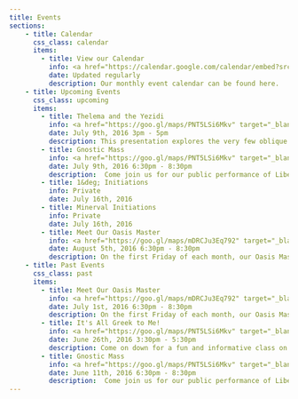 ```yaml
---
title: Events
sections:
    - title: Calendar
      css_class: calendar
      items:
        - title: View our Calendar
          info: <a href="https://calendar.google.com/calendar/embed?src=cruxansata.oto%40gmail.com&ctz=America/Denver" target="_blank">Google Calendar</a>
          date: Updated regularly
          description: Our monthly event calendar can be found here.
    - title: Upcoming Events
      css_class: upcoming
      items:
        - title: Thelema and the Yezidi
          info: <a href="https://goo.gl/maps/PNT5LSi6Mkv" target="_blank">Journeys for Conscious Living</a>
          date: July 9th, 2016 3pm - 5pm
          description: This presentation explores the very few oblique and weighty references Aleister Crowley made to the Yezidi and his claim that Thelema is in some way intimately connected with their ancient religion.</p><p>Beginning with the historical context of the reception of the Book of the Law, Crowley’s critical experiences in NYC circa 1918, and his association with the extraordinary and somewhat enigmatic Samuel Aiwaz Jacobs, we examine these weighty assertions. The main body of the lecture includes an introduction to Yezidi culture and an overview of key Yezidi beliefs. These Yezidi traditions are discussed in the context of other ancient Middle Eastern religions. Interesting parallels to Thelema including (but not limited to) ritual practices, cosmology, magical formulae, and sinister forces are identified.</p>          <h4>Bio:</h4>Azi Rasa is a New York State licensed psychologist. He was initiated into OTO in 1988 on his 18th birthday. He is a very active member of Pyramid Lodge where he presents on a broad range of Thelemic topics. He is an ordained Deacon of EGC and frequently serves as novice Priest. A member of the OTO Psychology Guild, he composed a significant portion of the Pastoral Counseling Workshop curriculum. Recently, a small sample of his work (including musical recordings) were featured on a series of episodes of Speech in the Silence.</p><p><a href="https://www.facebook.com/events/1604657853196258/">Add this to your Facebook calendar</a></p><p>Prices are $10 for dues-current members, and $15 for all non-dues-current members or non-members.</p><form action="https://www.paypal.com/cgi-bin/webscr" method="post" target="_top" style="width: 200px;"><input name="cmd" type="hidden" value="_s-xclick" /><input name="hosted_button_id" type="hidden" value="9HFKPA29B9994"  style="width: 200px;" /><table style="width: 200px;"><tbody><tr><td><input name="on0" type="hidden" value="Status" />Status</td></tr><tr><td><select name="os0"><option value="Non-Members">Non-Members $15.00 USD</option><option value="Crux Ansata Members">Crux Ansata Members $10.00 USD</option></select></td></tr></tbody></table><input name="currency_code" type="hidden" value="USD" /><input alt="PayPal - The safer, easier way to pay online!" name="submit" src="https://www.paypalobjects.com/en_US/i/btn/btn_buynowCC_LG.gif" type="image" /><img src="https://www.paypalobjects.com/en_US/i/scr/pixel.gif" alt="" width="1" height="1" border="0" /></form>
        - title: Gnostic Mass
          info: <a href="https://goo.gl/maps/PNT5LSi6Mkv" target="_blank">Journeys for Conscious Living</a>
          date: July 9th, 2016 6:30pm - 8:30pm
          description:  Come join us for our public performance of Liber XV, The Gnostic Mass.  This ritual is the central rite, both public and private, of the Ordo Templi Orientis.  It is a participatory ritual, meaning that all attendees are expected to take part.  The full script of the ritual can be found <a href="http://lib.oto-usa.org/libri/liber0015.html">here</a>.</p><p>We will begin at 7:00, so we ask that everyone arrives between 6:30 and 6:45 in order to be included in the headcount.</p>A quick reminder: we ask that nobody bring food, drinks, or vape-pens into the temple-space nor into the waiting room.
        - title: 1&deg; Initiations
          info: Private
          date: July 16th, 2016
        - title: Minerval Initiations
          info: Private
          date: July 16th, 2016
        - title: Meet Our Oasis Master
          info: <a href="https://goo.gl/maps/mDRCJu3Eq792" target="_blank">Atomic Cowboy</a>
          date: August 5th, 2016 6:30pm - 8:30pm
          description: On the first Friday of each month, our Oasis Master will be at the Atomic Cowboy for a couple of hours.</p><p>Have questions? Ideas? Concerns? Bring them on down to discuss over pizza and drinks.</p>Look for the dapper gentleman wearing an ascot.
    - title: Past Events
      css_class: past
      items:
        - title: Meet Our Oasis Master
          info: <a href="https://goo.gl/maps/mDRCJu3Eq792" target="_blank">Atomic Cowboy</a>
          date: July 1st, 2016 6:30pm - 8:30pm
          description: On the first Friday of each month, our Oasis Master will be at the Atomic Cowboy for a couple of hours.</p><p>Have questions? Ideas? Concerns? Bring them on down to discuss over pizza and drinks.</p>Look for the dapper gentleman wearing an ascot.
        - title: It's All Greek to Me!
          info: <a href="https://goo.gl/maps/PNT5LSi6Mkv" target="_blank">Journeys for Conscious Living</a>
          date: June 26th, 2016 3:30pm - 5:30pm
          description: Come on down for a fun and informative class on how to pronounce the Greek words found in Thelemic rituals, including the Gnostic Mass. This is a great class for both beginners and experienced clergy.
        - title: Gnostic Mass
          info: <a href="https://goo.gl/maps/PNT5LSi6Mkv" target="_blank">Journeys for Conscious Living</a>
          date: June 11th, 2016 6:30pm - 8:30pm
          description:  Come join us for our public performance of Liber XV, The Gnostic Mass.  This ritual is the central rite, both public and private, of the Ordo Templi Orientis.  It is a participatory ritual, meaning that all attendees are expected to take part.  The full script of the ritual can be found <a href="http://lib.oto-usa.org/libri/liber0015.html">here</a>.</p><p>We will begin at 7:00, so we ask that everyone arrives between 6:30 and 6:45 in order to be included in the headcount.</p>A quick reminder: we ask that nobody bring food, drinks, or vape-pens into the temple-space nor into the waiting room.
---
```


